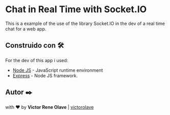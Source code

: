 # Chat in Real Time with Socket.IO

This is a example of the use of the library Socket.IO in the dev of a real time chat for a web app.

## Construido con 🛠️

For the dev of this app i used:
* [Node JS](https://nodejs.org/en/) - JavaScript runtime environment
* [Express](https://expressjs.com/) - Node JS framework.

## Autor ✒️

with ❤️ by  **Victor Rene Olave** | [victorolave](https://github.com/victorolave)

